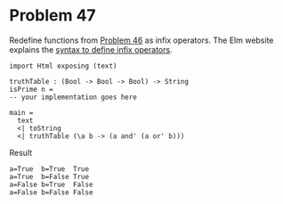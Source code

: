 # Problem 47

Redefine functions from [Problem 46](problem_46.md) as infix operators. The Elm website explains the [syntax to define infix operators](http://elm-lang.org/docs/syntax#infix-operators).  

```
import Html exposing (text)

truthTable : (Bool -> Bool -> Bool) -> String 
isPrime n = 
-- your implementation goes here

main = 
  text 
  <| toString 
  <| truthTable (\a b -> (a and' (a or' b)))  
```

Result
```
a=True  b=True  True
a=True  b=False True
a=False b=True  False
a=False b=False False  
```

